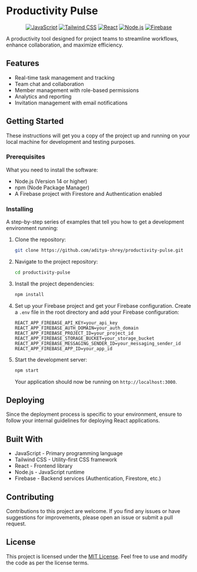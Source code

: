 # Productivity Pulse


<p align='center'>
  <a target="_blank" href='https://developer.mozilla.org/en-US/docs/Web/JavaScript'><img src='https://img.shields.io/badge/JavaScript-blue?style=for-the-badge&logo=javascript&color=F7DF1E&labelColor=JavaScript&logoColor=white' alt="JavaScript"></a>
  <a target="_blank" href='https://tailwindcss.com/'><img src='https://img.shields.io/badge/Tailwind%20CSS-blue?style=for-the-badge&logo=tailwindcss&color=06B6D4&labelColor=tailwindcss&logoColor=white' alt="Tailwind CSS"></a>
  <a target="_blank" href='https://reactjs.org/'><img src='https://img.shields.io/badge/React-blue?style=for-the-badge&logo=react&color=61DAFB&labelColor=react&logoColor=white' alt="React"></a>
  <a target="_blank" href='https://nodejs.org/'><img src='https://img.shields.io/badge/Node.js-blue?style=for-the-badge&logo=node.js&color=339933&labelColor=node.js&logoColor=white' alt="Node.js"></a>
  <a target="_blank" href='https://firebase.google.com/'><img src='https://img.shields.io/badge/Firebase-blue?style=for-the-badge&logo=firebase&color=FFCA28&labelColor=Firebase&logoColor=white' alt="Firebase"></a>
</p>

A productivity tool designed for project teams to streamline workflows, enhance collaboration, and maximize efficiency.

## Features

- Real-time task management and tracking
- Team chat and collaboration
- Member management with role-based permissions
- Analytics and reporting
- Invitation management with email notifications

## Getting Started

These instructions will get you a copy of the project up and running on your local machine for development and testing purposes.

### Prerequisites

What you need to install the software:

- Node.js (Version 14 or higher)
- npm (Node Package Manager)
- A Firebase project with Firestore and Authentication enabled

### Installing

A step-by-step series of examples that tell you how to get a development environment running:

1. Clone the repository:

    ```bash
    git clone https://github.com/aditya-shrey/productivity-pulse.git
    ```

2. Navigate to the project repository:

    ```bash
    cd productivity-pulse
    ```

3. Install the project dependencies:

    ```bash
    npm install
    ```

4. Set up your Firebase project and get your Firebase configuration. Create a `.env` file in the root directory and add your Firebase configuration:

    ```env
    REACT_APP_FIREBASE_API_KEY=your_api_key
    REACT_APP_FIREBASE_AUTH_DOMAIN=your_auth_domain
    REACT_APP_FIREBASE_PROJECT_ID=your_project_id
    REACT_APP_FIREBASE_STORAGE_BUCKET=your_storage_bucket
    REACT_APP_FIREBASE_MESSAGING_SENDER_ID=your_messaging_sender_id
    REACT_APP_FIREBASE_APP_ID=your_app_id
    ```

5. Start the development server:

    ```bash
    npm start
    ```

    Your application should now be running on `http://localhost:3000`.

## Deploying

Since the deployment process is specific to your environment, ensure to follow your internal guidelines for deploying React applications.

## Built With

- JavaScript - Primary programming language
- Tailwind CSS - Utility-first CSS framework
- React - Frontend library
- Node.js - JavaScript runtime
- Firebase - Backend services (Authentication, Firestore, etc.)

## Contributing

Contributions to this project are welcome. If you find any issues or have suggestions for improvements, please open an issue or submit a pull request.

## License

This project is licensed under the [MIT License](https://opensource.org/license/mit/). Feel free to use and modify the code as per the license terms.
